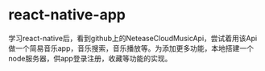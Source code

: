 # react-native-app
学习react-native后，看到github上的NeteaseCloudMusicApi，尝试着用该Api做一个简易音乐app，音乐搜索，音乐播放等。为添加更多功能，本地搭建一个node服务器，供app登录注册，收藏等功能的实现。
